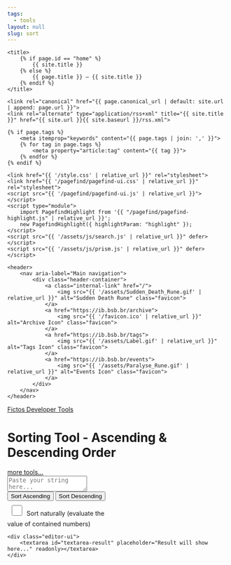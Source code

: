 ```yaml
---
tags:
  - tools
layout: null
slug: sort
---
```


<head>
    <meta charset="UTF-8">
    <meta name="viewport" content="width=device-width, initial-scale=1.0">

    <title>
        {% if page.id == "home" %}
            {{ site.title }}
        {% else %}
            {{ page.title }} — {{ site.title }}
        {% endif %}
    </title>

    <link rel="canonical" href="{{ page.canonical_url | default: site.url | append: page.url }}">
    <link rel="alternate" type="application/rss+xml" title="{{ site.title }}" href="{{ site.url }}{{ site.baseurl }}/rss.xml">

    {% if page.tags %}
        <meta itemprop="keywords" content="{{ page.tags | join: ',' }}">
        {% for tag in page.tags %}
            <meta property="article:tag" content="{{ tag }}">
        {% endfor %}
    {% endif %}

    <link href="{{ '/style.css' | relative_url }}" rel="stylesheet">
    <link href="{{ '/pagefind/pagefind-ui.css' | relative_url }}" rel="stylesheet">
    <script src="{{ '/pagefind/pagefind-ui.js' | relative_url }}"></script>
    <script type="module">
        import PagefindHighlight from '{{ "/pagefind/pagefind-highlight.js" | relative_url }}';
        new PagefindHighlight({ highlightParam: "highlight" });
    </script>
    <script src="{{ '/assets/js/search.js' | relative_url }}" defer></script>
    <script src="{{ '/assets/js/prism.js' | relative_url }}" defer></script>
</head>

<body>
    <a class="search-input-block" id="search"></a>

    <header>
        <nav aria-label="Main navigation">
            <div class="header-container">
                <a class="internal-link" href="/">
                    <img src="{{ '/assets/Sudden_Death_Rune.gif' | relative_url }}" alt="Sudden Death Rune" class="favicon">
                </a>
                <a href="https://ib.bsb.br/archive">
                    <img src="{{ '/favicon.ico' | relative_url }}" alt="Archive Icon" class="favicon">
                </a>
                <a href="https://ib.bsb.br/tags">
                    <img src="{{ '/assets/Label.gif' | relative_url }}" alt="Tags Icon" class="favicon">
                </a>
                <a href="https://ib.bsb.br/events">
                    <img src="{{ '/assets/Paralyse_Rune.gif' | relative_url }}" alt="Events Icon" class="favicon">
                </a>
            </div>
        </nav>
    </header>
<div class="flex-container">
    <a class="flex-items header-style" href="https://fictos.com/" tabindex="-1">Fictos Developer Tools</a>
    <h1 class="flex-items header-style">Sorting Tool - Ascending & Descending Order</h1>
    <a href="/" class="flex-items header-style">more tools...</a>
</div>

<div class="editor-container">
    <div class="editor-ui">
        <textarea id="textarea-data-source" placeholder="Paste your string here..."></textarea>
    </div>
    <div style="width: 240px;">
        <button class="convert-btn" id="ascending" onclick="sort_ascending()">Sort Ascending</button>
        <button class="convert-btn" id="descending" onclick="sort_descending()">Sort Descending</button>
        <input id="sort-naturally" type="checkbox" style="margin: 10px; width: 24px; height: 24px;">Sort naturally (evaluate the value of ​​contained numbers)</input>
        <!-- <br><br> -->
        <!-- <input id="sort-case-sensitive" type="checkbox" style="margin: 10px; width: 24px; height: 24px;">Case sensitive</input> -->
    </div>

    <div class="editor-ui">
        <textarea id="textarea-result" placeholder="Result will show here..." readonly></textarea>
    </div>
</div>
<script src="../xml-to-json/js/common.js"></script>
<script>
    function sort_ascending() {

        var sort_naturally = document.getElementById("sort-naturally").checked
        // var sort_case_sensitive = document.getElementById("sort-case-sensitive").checked
        var sensitivity = "base"
        // if (sort_case_sensitive) {
        //     sensitivity = 'lower'
        // }
        var collator = new Intl.Collator(undefined, { numeric: sort_naturally, sensitivity: sensitivity});
        var text = document.getElementById("textarea-data-source").value
        text = text.replace(/\r\n/g, "\n");
        var result = text.split("\n");
        result = result.sort(collator.compare)
        result = result.join("\n")
        document.getElementById('textarea-result').value = result
    }
    function sort_descending() {
        var sort_naturally = document.getElementById("sort-naturally").checked
        // var sort_case_sensitive = document.getElementById("sort-case-sensitive").checked
        var sensitivity = "base"
        // if (sort_case_sensitive) {
        //     sensitivity = 'case'
        // }

        var collator = new Intl.Collator(undefined, { numeric: sort_naturally, sensitivity: sensitivity});
        var text = document.getElementById("textarea-data-source").value
        text = text.replace(/\r\n/g, "\n");
        var result = text.split("\n");
        result = result.sort(collator.compare)
        result = result.reverse()
        result = result.join("\n")
        document.getElementById('textarea-result').value = result
    }
</script>
</body>
